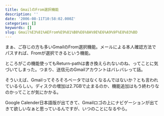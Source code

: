 ```yaml
---
title: GmailのFrom選択機能
description: ''
date: '2006-08-11T10:58:02.000Z'
categories: []
keywords: []
slug: Gmail%E3%81%AEFrom%E9%81%B8%E6%8A%9E%E6%A9%9F%E8%83%BD
---
```

まぁ、ご存じの方も多いGmailのFrom選択機能。メールによる本人確認方法でパスすれば、Fromが選択できるという機能。  
  
ところがこの機能使ってもReturn-pathは書き換えられないのね、ってことに気づいてしまった。つまり、送信元のGmailアカウントはバレバレって話。

そういえば、Gmailってそろそろベータではなくなるんではないか？とも言われているらしい。ディスクの増加は2.7GBで止まるのか、機能追加はもう終わりなのかってことが気にかかる。  
  
Google Calender日本語版が出てきて、Gmailロゴの上にナビゲーションが出てきて欲しいなぁと思っているんですが、いつのことになるやら。